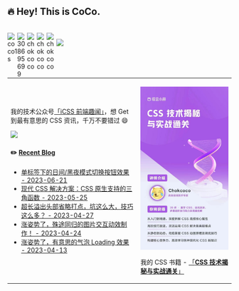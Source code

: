 ## :fire: Hey! This is CoCo. 

<br />

<a target="_blank" href="https://raw.githubusercontent.com/chokcoco/chokcoco/main/qrcode_big.png">
  <img align="left" title="微信号-coco1s" alt="coco1s" width="22px" src="https://cdn.jsdelivr.net/npm/simple-icons@3.1.0/icons/wechat.svg" />
</a>
<a href="#308695699">
  <img align="left" title="QQ-308695699" alt="308695699" width="22px" src="https://cdn.jsdelivr.net/npm/simple-icons@3.1.0/icons/tencentqq.svg" />
</a>
<a target="_blank" href="https://github.com/chokcoco">
  <img align="left" title="Github" alt="chokcoco" width="22px" src="https://cdn.jsdelivr.net/npm/simple-icons@3.1.0/icons/github.svg" />
</a>
<a target="_blank" href="https://juejin.cn/user/2330620350437678">
  <img align="left" title="掘金" alt="chokcoco" width="22px" src="https://github.com/chokcoco/chokcoco/blob/main/juejin.svg" />
</a>
<a target="_blank" href="https://codepen.io/Chokcoco">
  <img align="left" title="Codepen" alt="chokcoco" width="22px" src="https://cdn.jsdelivr.net/npm/simple-icons@3.1.0/icons/codepen.svg" />
</a>

![](https://komarev.com/ghpvc/?username=chokcoco&color=ff69b4&label=PV+Since+2020-10-18)

<br />

<table>
<tr>
<td width="58%">
  
<!--
- [![Coco's github stats](https://github-readme-stats.vercel.app/api?username=chokcoco&hide=contribs,prs&count_private=true&show_icons=true&&bg_color=30,40941c,cb1597&title_color=fff&text_color=fff&icon_color=fc0)](https://github.com/anuraghazra/github-readme-stats)
-->

我的技术公众号[「iCSS 前端趣闻」](https://raw.githubusercontent.com/chokcoco/chokcoco/main/coco_gzh.png)，想 Get 到最有意思的 CSS 资讯，千万不要错过 😄

<img width=300 src="https://raw.githubusercontent.com/chokcoco/chokcoco/main/qrcode_big.png">

#### ✏️ [Recent Blog](https://juejin.cn/user/2330620350437678/posts)

- [单标签下的日间/黑夜模式切换按钮效果 - 2023-06-21](https://juejin.cn/post/7246917539766304829)
- [现代 CSS 解决方案：CSS 原生支持的三角函数 - 2023-05-25](https://juejin.cn/post/7236903196147875877)
- [超长溢出头部省略打点，坑这么大，技巧这么多？ - 2023-04-27](https://juejin.cn/post/7226540105698197563)
- [涨姿势了，殊途同归的图片交互动效制作！ - 2023-04-24](https://juejin.cn/post/7225417805855965239)
- [涨姿势了，有意思的气泡 Loading 效果 - 2023-04-13](https://juejin.cn/post/7221320687430942781)

</td>
<td width="42%">
  
<br />
  
<img src="https://github.com/chokcoco/chokcoco/blob/main/xc.jpg?raw=true" width="300" >

<br />

我的 CSS 书籍 - [「**CSS 技术揭秘与实战通关**」](https://s.juejin.cn/ds/yNAG9tt/)

</td>
</tr>
</table>



<!--
**chokcoco/chokcoco** is a ✨ _special_ ✨ repository because its `README.md` (this file) appears on your GitHub profile.

Here are some ideas to get you started:

- 🔭 I’m currently working on ...
- 🌱 I’m currently learning ...
- 👯 I’m looking to collaborate on ...
- 🤔 I’m looking for help with ...
- 💬 Ask me about ...
- 📫 How to reach me: ...
- 😄 Pronouns: ...
- ⚡ Fun fact: ...
-->
